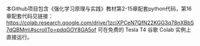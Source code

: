 本Github项目包含《强化学习原理与实践》教材第2-15章配套python代码，第16章配套代码见链接：https://colab.research.google.com/drive/1zcjXPCeN7QfN22KGG3q78nXBbS7dQBMm\#scrollTo=pdqGOY8GA5of
可在免费的 Tesla T4 谷歌 Colab 实例上直接运行。
